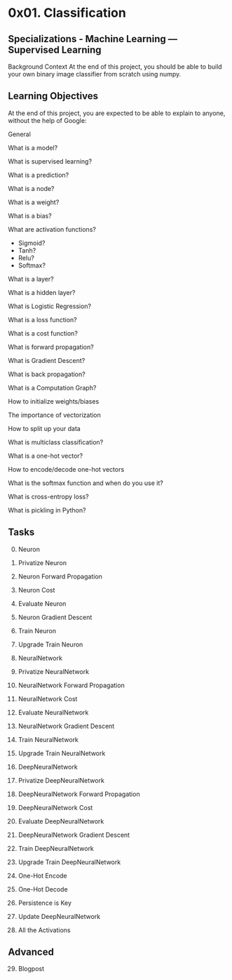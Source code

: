 # 0x01. Classification
## Specializations - Machine Learning ― Supervised Learning

Background Context
At the end of this project, you should be able to build your own binary image classifier from scratch using numpy.

## Learning Objectives

At the end of this project, you are expected to be able to explain to anyone, without the help of Google:


General

What is a model?

What is supervised learning?

What is a prediction?

What is a node?

What is a weight?

What is a bias?

What are activation functions?

* Sigmoid?
* Tanh?
* Relu?
* Softmax?

What is a layer?

What is a hidden layer?

What is Logistic Regression?

What is a loss function?

What is a cost function?

What is forward propagation?

What is Gradient Descent?

What is back propagation?

What is a Computation Graph?

How to initialize weights/biases

The importance of vectorization

How to split up your data

What is multiclass classification?

What is a one-hot vector?

How to encode/decode one-hot vectors

What is the softmax function and when do you use it?

What is cross-entropy loss?

What is pickling in Python?

## Tasks

0. Neuron

1. Privatize Neuron

2. Neuron Forward Propagation

3. Neuron Cost

4. Evaluate Neuron

5. Neuron Gradient Descent

6. Train Neuron

7. Upgrade Train Neuron

8. NeuralNetwork

9. Privatize NeuralNetwork

10. NeuralNetwork Forward Propagation

11. NeuralNetwork Cost

12. Evaluate NeuralNetwork

13. NeuralNetwork Gradient Descent

14. Train NeuralNetwork

15. Upgrade Train NeuralNetwork

16. DeepNeuralNetwork

17. Privatize DeepNeuralNetwork

18. DeepNeuralNetwork Forward Propagation

19. DeepNeuralNetwork Cost

20. Evaluate DeepNeuralNetwork

21. DeepNeuralNetwork Gradient Descent

22. Train DeepNeuralNetwork

23. Upgrade Train DeepNeuralNetwork

24. One-Hot Encode

25. One-Hot Decode

26. Persistence is Key

27. Update DeepNeuralNetwork

28. All the Activations

## Advanced

29. Blogpost
